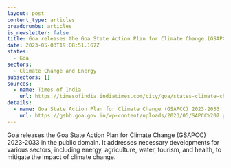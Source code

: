 ```yaml
---
layout: post
content_type: articles
breadcrumbs: articles
is_newsletter: false
title: Goa releases the Goa State Action Plan for Climate Change (GSAPCC) 2023-2033
date: 2023-05-03T19:08:51.167Z
states:
  - Goa
sectors:
  - Climate Change and Energy
subsectors: []
sources:
  - name: Times of India
    url: https://timesofindia.indiatimes.com/city/goa/states-climate-change-action-plan-now-in-public-domain/articleshow/99796327.cms
details:
  - name: Goa State Action Plan for Climate Change (GSAPCC) 2023-2033
    url: https://gsbb.goa.gov.in/wp-content/uploads/2023/05/SAPCC%207.pdf
---
```

Goa releases the Goa State Action Plan for Climate Change (GSAPCC) 2023-2033 in the public domain. It addresses necessary developments for various sectors, including energy, agriculture, water, tourism, and health, to mitigate the impact of climate change.
